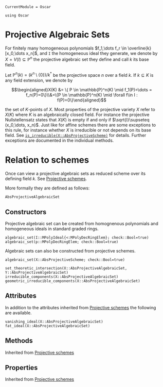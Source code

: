 ```@meta
CurrentModule = Oscar
```

```@setup oscar
using Oscar
```

# Projective Algebraic Sets
For finitely many homogeneous polynomials $f_1,\dots f_r \in \overline{k}[x_0,\dots x_n]$,
and `I` the homogeneous ideal they generate, we denote by $X = V(I) \subseteq \mathbb{P}^n$ the
projective algebraic set they define and call $k$ its base field.

Let $\mathbb{P}^n(k)=(k^n\setminus\{0\})/k^*$ be the projective space $n$ over a field $k$.
If $k \subseteq K$ is any field extension, we denote by

$$\begin{aligned}X(K) &= \{ P \in \mathbb{P}^n(K) \mid f_1(P)=\dots = f_n(P)=0\}\\&=\{P \in \mathbb{P}^n(K) \mid \forall f\in I : f(P)=0\}\end{aligned}$$

the set of $K$-points of $X$.
Most properties of the projective variety $X$ refer to $X(K)$ where $K$ is an
algebraically closed field.
For instance the projective Nullstellensatz states that $X(K)$ is empty if and only if
$\sqrt{I}\supseteq (x_0,\dots, x_n)$.
Just like for affine schemes there are some exceptions to this rule,
for instance whether $X$ is irreducible or not depends on its base field.
See [`is_irreducible(X::AbsProjectiveScheme)`](@ref) for details.
Further exceptions are documented in the individual methods.

# Relation to schemes

Once can view a projective algebraic sets as reduced scheme over its defining field $k$.
See [Projective schemes](@ref).

More formally they are defined as follows:
```@docs
AbsProjectiveAlgebraicSet
```

## Constructors
Projective algebraic set can be created from homognenous polynomials and homogeneous ideals
in standard graded rings.
```@docs
algebraic_set(I::MPolyIdeal{<:MPolyDecRingElem}; check::Bool=true)
algebraic_set(p::MPolyDecRingElem; check::Bool=true)
```
Algebraic sets can also be constructed from projective schemes.
```@docs
algebraic_set(X::AbsProjectiveScheme; check::Bool=true)
```

```@docs
set_theoretic_intersection(X::AbsProjectiveAlgebraicSet, Y::AbsProjectiveAlgebraicSet)
irreducible_components(X::AbsProjectiveAlgebraicSet)
geometric_irreducible_components(X::AbsProjectiveAlgebraicSet)
```

## Attributes
In addition to the attributes inherited from [Projective schemes](@ref)
the following are available.
```@docs
vanishing_ideal(X::AbsProjectiveAlgebraicSet)
fat_ideal(X::AbsProjectiveAlgebraicSet)
```

## Methods
Inherited from [Projective schemes](@ref)
## Properties
Inherited from [Projective schemes](@ref)
